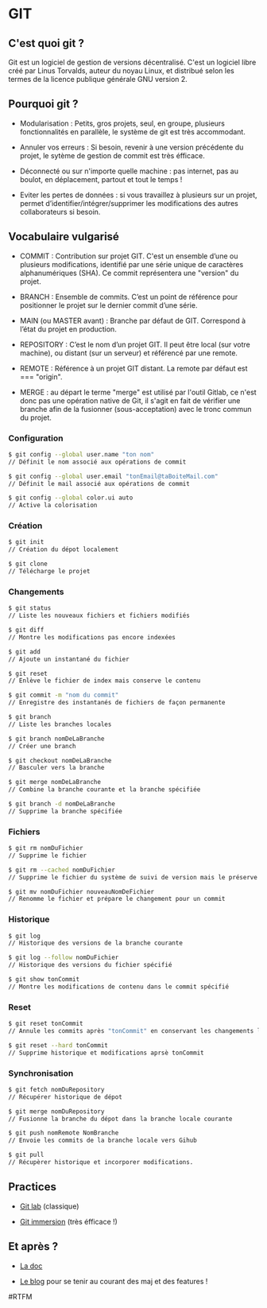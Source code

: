 # GIT

## C'est quoi git ?

Git est un logiciel de gestion de versions décentralisé. C'est un logiciel libre créé par Linus Torvalds, auteur du noyau Linux, et distribué selon les termes de la licence publique générale GNU version 2.

## Pourquoi git ?

- Modularisation : Petits, gros projets, seul, en groupe, plusieurs fonctionnalités en parallèle, le système de git est très accommodant.

- Annuler vos erreurs : Si besoin, revenir à une version précédente du projet, le sytème de gestion de commit est très éfficace.

- Déconnecté ou sur n'importe quelle machine : pas internet, pas au boulot, en déplacement, partout et tout le temps !

- Eviter les pertes de données : si vous travaillez à plusieurs sur un projet, permet d’identifier/intégrer/supprimer les modifications des autres collaborateurs si besoin.

## Vocabulaire vulgarisé

- COMMIT : Contribution sur projet GIT. C'est un ensemble d’une ou plusieurs modifications, identifié par une série unique de caractères alphanumériques (SHA). Ce commit représentera une "version" du projet.

- BRANCH : Ensemble de commits. C’est un point de référence pour positionner le projet sur le dernier commit d’une série.

- MAIN (ou MASTER avant) : Branche par défaut de GIT. Correspond à l’état du projet en production.

- REPOSITORY : C’est le nom d’un projet GIT. Il peut être local (sur votre machine), ou distant (sur un serveur) et référencé par une remote.

- REMOTE : Référence à un projet GIT distant. La remote par défaut est === "origin".

- MERGE : au départ le terme "merge" est utilisé par l'outil Gitlab, ce n'est donc pas une opération native de Git, il s'agit en fait de vérifier une branche afin de la fusionner (sous-acceptation) avec le tronc commun du projet.

### Configuration

````Bash
$ git config --global user.name "ton nom"
// Définit le nom associé aux opérations de commit

$ git config --global user.email "tonEmail@taBoiteMail.com"
// Définit le mail associé aux opérations de commit

$ git config --global color.ui auto
// Active la colorisation
````

### Création

````Bash
$ git init
// Création du dépot localement

$ git clone
// Télécharge le projet

````

### Changements

````Bash
$ git status
// Liste les nouveaux fichiers et fichiers modifiés

$ git diff
// Montre les modifications pas encore indexées

$ git add
// Ajoute un instantané du fichier

$ git reset
// Enlève le fichier de index mais conserve le contenu

$ git commit -m "nom du commit"
// Enregistre des instantanés de fichiers de façon permanente

$ git branch
// Liste les branches locales

$ git branch nomDeLaBranche
// Créer une branch

$ git checkout nomDeLaBranche
// Basculer vers la branche

$ git merge nomDeLaBranche
// Combine la branche courante et la branche spécifiée

$ git branch -d nomDeLaBranche
// Supprime la branche spécifiée
````

### Fichiers

````Bash
$ git rm nomDuFichier
// Supprime le fichier

$ git rm --cached nomDuFichier
// Supprime le fichier du système de suivi de version mais le préserve localement

$ git mv nomDuFichier nouveauNomDeFichier
// Renomme le fichier et prépare le changement pour un commit
````

### Historique

````Bash
$ git log
// Historique des versions de la branche courante

$ git log --follow nomDuFichier
// Historique des versions du fichier spécifié

$ git show tonCommit
// Montre les modifications de contenu dans le commit spécifié
````

### Reset

````Bash
$ git reset tonCommit
// Annule les commits après "tonCommit" en conservant les changements localement

$ git reset --hard tonCommit
// Supprime historique et modifications aprsè tonCommit
````

### Synchronisation

````Bash
$ git fetch nomDuRepository
// Récupérer historique de dépot

$ git merge nomDuRepository
// Fusionne la branche du dépot dans la branche locale courante

$ git push nomRemote NomBranche
// Envoie les commits de la branche locale vers Gihub

$ git pull
// Récupèrer historique et incorporer modifications.
````

## Practices

- [Git lab](https://lab.github.com/) (classique)

- [Git immersion](http://gitimmersion.com/) (très éfficace !)

## Et après ?

- [La doc](https://docs.github.com/en)

- [Le blog](https://github.blog/) pour se tenir au courant des maj et des features !

#RTFM
